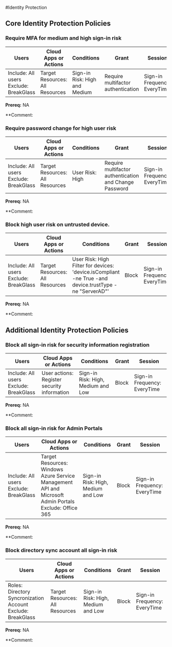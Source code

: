 #Identity Protection

## Core Identity Protection Policies

### Require MFA for medium and high sign-in risk

| Users | Cloud Apps or Actions | Conditions | Grant | Session |
| --------------------- | --------------------- | --------------------- | --------------------- | --------------------- |
| Include: All users  <br /> Exclude: BreakGlass  | Target Resources: All Resources  | Sign-in Risk: High and Medium | Require multifactor authentication | Sign-in Frequency: EveryTime |  

 **Prereq:** NA

 **Comment:
 
### Require password change for high user risk

| Users | Cloud Apps or Actions | Conditions | Grant | Session |
| --------------------- | --------------------- | --------------------- | --------------------- | --------------------- |
| Include: All users  <br /> Exclude: BreakGlass  | Target Resources: All Resources  | User Risk: High | Require multifactor authentication and Change Password | Sign-in Frequency: EveryTime |  

 **Prereq:** NA

 **Comment: 

 ### Block high user risk on untrusted device.

| Users | Cloud Apps or Actions | Conditions | Grant | Session |
| --------------------- | --------------------- | --------------------- | --------------------- | --------------------- |
| Include: All users  <br /> Exclude: BreakGlass  | Target Resources: All Resources  | User Risk: High <br> Filter for devices: 'device.isCompliant -ne True -and device.trustType -ne "ServerAD"' | Block | Sign-in Frequency: EveryTime |  

 **Prereq:** NA

 **Comment: 

## Additional Identity Protection Policies

### Block all sign-in risk for security information registration

| Users | Cloud Apps or Actions | Conditions | Grant | Session |
| --------------------- | --------------------- | --------------------- | --------------------- | --------------------- |
| Include: All users  <br /> Exclude: BreakGlass  | User actions: Register security information  | Sign-in Risk: High, Medium and Low | Block | Sign-in Frequency: EveryTime |  

 **Prereq:** NA

 **Comment:

 ### Block all sign-in risk for Admin Portals

| Users | Cloud Apps or Actions | Conditions | Grant | Session |
| --------------------- | --------------------- | --------------------- | --------------------- | --------------------- |
| Include: All users  <br /> Exclude: BreakGlass  | Target Resources: Windows Azure Service Management API and Microsoft Admin Portals <br> Exclude: Office 365  | Sign-in Risk: High, Medium and Low | Block | Sign-in Frequency: EveryTime |  

 **Prereq:** NA

 **Comment:

### Block directory sync account all sign-in risk

| Users | Cloud Apps or Actions | Conditions | Grant | Session |
| --------------------- | --------------------- | --------------------- | --------------------- | --------------------- |
| Roles: Directory Syncronization Account  <br /> Exclude: BreakGlass  | Target Resources: All Resources  | Sign-in Risk: High, Medium and Low | Block | Sign-in Frequency: EveryTime |  

 **Prereq:** NA

 **Comment:
